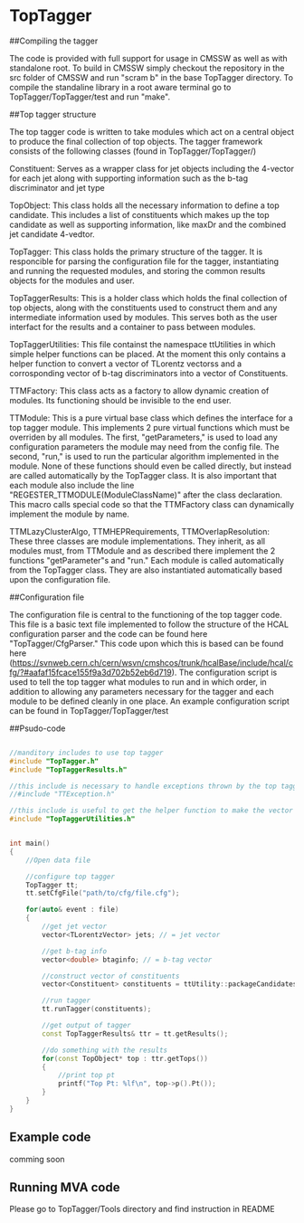 # TopTagger

##Compiling the tagger

The code is provided with full support for usage in CMSSW as well as with standalone root.  To build in CMSSW simply checkout the repository in the src folder of CMSSW and run "scram b" in the base TopTagger directory.  To compile the standaline library in a root aware terminal go to TopTagger/TopTagger/test and run "make".

##Top tagger structure 

The top tagger code is written to take modules which act on a central object to produce the final collection of top objects.  The tagger framework consists of the following classes (found in TopTagger/TopTagger/)

Constituent:
Serves as a wrapper class for jet objects including the 4-vector for each jet along with supporting information such as the b-tag discriminator and jet type

TopObject:
This class holds all the necessary information to define a top candidate.  This includes a list of constituents which makes up the top candidate as well as supporting information, like maxDr and the combined jet candidate 4-vedtor.

TopTagger:
This class holds the primary structure of the tagger.  It is responcible for parsing the configuration file for the tagger, instantiating and running the requested modules, and storing the common results objects for the modules and user.  

TopTaggerResults:
This is a holder class which holds the final collection of top objects, along with the constituents used to construct them and any intermediate information used by modules.  This serves both as the user interfact for the results and a container to pass between modules.  

TopTaggerUtilities:
This file containst the namespace ttUtilities in which simple helper functions can be placed.  At the moment this only contains a helper function to convert a vector of TLorentz vectorss and a corrosponding vector of b-tag discriminators into a vector of Constituents.  

TTMFactory:
This class acts as a factory to allow dynamic creation of modules.  Its functioning should be invisible to the end user.  

TTModule:
This is a pure virtual base class which defines the interface for a top tagger module.  This implements 2 pure virtual functions which must be overriden by all modules.  The first, "getParameters," is used to load any configuration parameters the module may need from the config file.  The second, "run," is used to run the particular algorithm implemented in the module.  None of these functions should even be called directly, but instead are called automatically by the TopTagger class.  It is also important that each module also include the line "REGESTER_TTMODULE(ModuleClassName)" after the class declaration.  This macro calls special code so that the TTMFactory class can dynamically implement the module by name.  

TTMLazyClusterAlgo, TTMHEPRequirements, TTMOverlapResolution:
These three classes are module implementations.  They inherit, as all modules must, from TTModule and as described there implement the 2 functions "getParameter"s and "run."  Each module is called automatically from the TopTagger class.  They are also instantiated automatically based upon the configuration file.  

##Configuration file 

The configuration file is central to the functioning of the top tagger code.  This file is a basic text file implemented to follow the structure of the HCAL configuration parser and the code can be found here "TopTagger/CfgParser."  This code upon which this is based can be found here (https://svnweb.cern.ch/cern/wsvn/cmshcos/trunk/hcalBase/include/hcal/cfg/?#aafaf15fcace155f9a3d702b52eb6d719).  The configuration script is used to tell the top tagger what modules to run and in which order, in addition to allowing any parameters necessary for the tagger and each module to be defined cleanly in one place.  An example configuration script can be found in TopTagger/TopTagger/test

##Psudo-code

```c++

//manditory includes to use top tagger
#include "TopTagger.h"
#include "TopTaggerResults.h"

//this include is necessary to handle exceptions thrown by the top tagger code
//#include "TTException.h"

//this include is useful to get the helper function to make the vector of constituents
#include "TopTaggerUtilities.h"


int main()
{
    //Open data file

    //configure top tagger
    TopTagger tt;
    tt.setCfgFile("path/to/cfg/file.cfg");

    for(auto& event : file)
    {
        //get jet vector
        vector<TLorentzVector> jets; // = jet vector

        //get b-tag info
        vector<double> btaginfo; // = b-tag vector

        //construct vector of constituents 
        vector<Constituent> constituents = ttUtility::packageCandidates(jets, btaginfo);

        //run tagger
        tt.runTagger(constituents);

        //get output of tagger
        const TopTaggerResults& ttr = tt.getResults();

        //do something with the results
        for(const TopObject* top : ttr.getTops())
        {
            //print top pt
            printf("Top Pt: %lf\n", top->p().Pt());
        }
    }
}

```

## Example code

comming soon


## Running MVA code

Please go to TopTagger/Tools directory and find instruction in README






